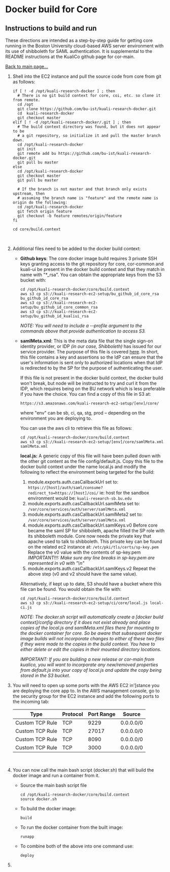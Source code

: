 

# Docker build for Core

## Instructions to build and run

These directions are intended as a step-by-step guide for getting core running in the Boston University cloud-based AWS server environment with its use of shibboleth for SAML authentication. It is supplemental to the README instructions at the KualiCo github page for cor-main.

[Back to main page...](/../..)

1. Shell into the EC2 instance and pull the source code from core from git as follows:

   ```
   if [ ! -d /opt/kuali-research-docker ] ; then
     # There is no git build context for core, coi, etc. so clone it from remote.
     cd /opt
     git clone https://github.com/bu-ist/kuali-research-docker.git
     cd  kuali-research-docker
     git checkout master
   elif [ ! -d /opt/kuali-research-docker/.git ] ; then
     # The build context directory was found, but it does not appear to be 
     # a git repository, so initialize it and pull the master branch down.
     cd /opt/kuali-research-docker
     git init
     git remote add bu https://github.com/bu-ist/kuali-research-docker.git
     git pull bu master
   else
     cd /opt/kuali-research-docker
     git checkout master
     git pull bu master
   
     # If the branch is not master and that branch only exists upstream, then 
     # assuming the branch name is "feature" and the remote name is origin do the following:
     cd /opt/kuali-research-docker
     git fetch origin feature
     git checkout -b feature remotes/origin/feature
   fi
     
   cd core/build.context
   ```
   ​

2. Additional files need to be added to the docker build context:

   - **Github keys**: The core docker image build requires 3 private SSH keys granting access to the git repository for core, cor-common and kuali-ui be present in the docker build context and that they match in name with "*_rsa". 
     You can obtain the appropriate keys from the S3 bucket with:

     ```
     cd /opt/kuali-research-docker/core/build.context
     aws s3 cp s3://kuali-research-ec2-setup/bu_github_id_core_rsa bu_github_id_core_rsa
     aws s3 cp s3://kuali-research-ec2-setup/bu_github_id_core_common_rsa
     aws s3 cp s3://kuali-research-ec2-setup/bu_github_id_kualiui_rsa
     ```
     *NOTE: You will need to include a --profile argument to the commands above that provide authentication to access S3.* 

   - **samlMeta.xml**: This is the meta data file that the single sign-on identity provider, or IDP *(in our case, Shibboleth)* has issued for our service provider. The purpose of this file is covered [here](https://wiki.shibboleth.net/confluence/display/CONCEPT/MetadataForSP). In short, this file contains a key and assertions so the IdP can ensure that the user's information is sent only to authorized locations when that IdP is redirected to by the SP for the purpose of authenticating the user.

     If this file is not present in the docker build context, the docker build  won't break, but node will be instructed to try and curl it from the IDP, which requires being on the BU network which is less preferable if you have the choice. You can find a copy of this file in S3 at: 

     `https://s3.amazonaws.com/kuali-research-ec2-setup/[env]/core/`

     where "env" can be sb, ci, qa, stg, prod – depending on the environment you are deploying to.

     You can use the aws cli to retrieve this file as follows:

     ```
     cd /opt/kuali-research-docker/core/build.context
     aws s3 cp s3://kuali-research-ec2-setup/[env]/core/samlMeta.xml samlMeta.xml
     ```

     **local.js:** A generic copy of this file will have been pulled down with the other git content as the file config/default.js. Copy this file to the docker build context under the name local.js and modify the following to reflect the environment being targeted for the build:

     1. module.exports.auth.casCallbackUrl
        set to: `https://[host]/auth/saml/consume?redirect_to=https://[host]/coi/`
        ie: host for the sandbox environment would be: `kuali-research-sb.bu.edu`
     2. module.exports.auth.casCallbackUrl.samlMeta
        set to: `/var/core/services/auth/server/samlMeta.xml`
     3. module.exports.auth.casCallbackUrl.samlMeta2
        set to: `/var/core/services/auth/server/samlMeta.xml`
     4. module.exports.auth.casCallbackUrl.samlKeys.v0
        Before core became the saml SP for shibboleth, apache filled the SP role with its shibboleth module. Core now needs the private key that apache used to talk to shibboleth. This private key can be found on the related ec2 instance at:
        `/etc/pki/tls/certs/sp-key.pem`
        Replace the v0 value with the contents of sp-key.pem
        *IMPORTANT!!!: Make sure any line breaks in sp-key.pem are represented in v0 with "\n"*
     5. module.exports.auth.casCallbackUrl.samlKeys.v2
        Repeat the above step (v0 and v2 should have the same value).

     Alternatively, if kept up to date, S3 should have a bucket where this file can be found.
     You would obtain the file with:

     ```
     cd /opt/kuali-research-docker/core/build.context
     aws s3 cp s3://kuali-research-ec2-setup/ci/core/local.js local-ci.js
     ```

     *NOTE: The docker.sh script will automatically create a [docker build context]/config directory if it does not exist already and place copies of the local.js and samlMeta.xml files there for mounting to the docker container for core. So be aware that subsequent docker image builds will not incorporate changes to either of these two files if they were made to the copies in the build context. You have to either delete or edit the copies in their mounted directory locations.*

     *IMPORTANT: If you are building a new release or cor-main from kualico, you will want to incorporate any new/removed properties from default.js into your copy of local.js and update the copy being stored in the S3 bucket*.

3. You will need to open up some ports with the AWS EC2 in'[stance you are deploying the core app to. In the AWS management console, go to the security group for the EC2 instance and add the following ports to the incoming tab:

   | Type            | Protocol | Port Range | Source    |
   | --------------- | -------- | ---------- | --------- |
   | Custom TCP Rule | TCP      | 9229       | 0.0.0.0/0 |
   | Custom TCP Rule | TCP      | 27017      | 0.0.0.0/0 |
   | Custom TCP Rule | TCP      | 8090       | 0.0.0.0/0 |
   | Custom TCP Rule | TCP      | 3000       | 0.0.0.0/0 |

   ​

4. You can now call the main bash script (docker.sh) that will build the docker image and run a container from it.

   - Source the main bash script file

      ```
      cd /opt/kuali-research-docker/core/build.context
      source docker.sh
      ```

   - To build the docker image:

      ```
      build
      ```

   - To run the docker container from the built image:

      ```
      runapp
      ```

   - To combine both of the above into one command use:

      ```
      deploy
      ```

5. 


